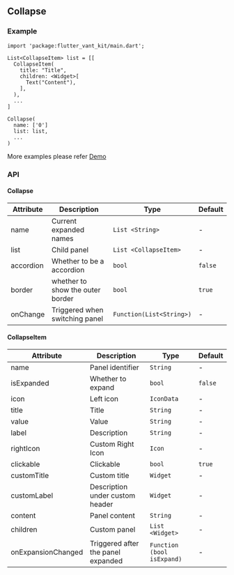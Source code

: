 ## Collapse

### Example

```
import 'package:flutter_vant_kit/main.dart';

List<CollapseItem> list = [[
  CollapseItem(
    title: "Title",
    children: <Widget>[
      Text("Content"),
    ],
  ),
  ...
]

Collapse(
  name: ['0']
  list: list,
  ...
)
```

More examples please refer [Demo](../example/lib/routes/demoCollapse.dart)

### API

#### Collapse

| Attribute | Description | Type | Default |
| ------------ | ------------ | ------------ | ------------ |
| name | Current expanded names | `List <String>` | - |
| list | Child panel | `List <CollapseItem>` | - |
| accordion | Whether to be a accordion | `bool` | `false` |
| border | whether to show the outer border | `bool` | `true` |
| onChange | Triggered when switching panel | `Function(List<String>)` | - |

#### CollapseItem

| Attribute | Description | Type | Default |
| ------------ | ------------ | ------------ | ------------ |
| name | Panel identifier | `String` | - |
| isExpanded | Whether to expand | `bool` | `false` |
| icon | Left icon | `IconData` | - |
| title | Title | `String` | - |
| value | Value | `String` | - |
| label | Description | `String` | - |
| rightIcon | Custom Right Icon | `Icon` | - |
| clickable | Clickable | `bool` | `true` |
| customTitle | Custom title | `Widget` | - |
| customLabel | Description under custom header | `Widget` | - |
| content | Panel content | `String` | - |
| children | Custom panel | `List <Widget>` | - |
| onExpansionChanged | Triggered after the panel expanded | `Function (bool isExpand)` | - |
